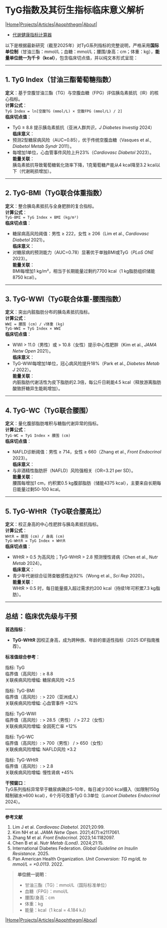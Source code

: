 # TyG指数及其衍生指标临床意义解析

|[Home](/README.md)|[Projects](/projects.md)|[Articles](/articles.md)|[Apophthegm](/apophthegm.md)|[About](/about.md)|

- [代谢健康指标计算器](/metabolism_index_calculator.html)    

以下是根据最新研究（截至2025年）对TyG系列指标的完整说明，严格采用**国际单位制**（甘油三酯：mmol/L；血糖：mmol/L；腰围/身高：cm；体重：kg），**能量单位统一为千卡（kcal）**，包含临床切点值，并以纯文本形式呈现：

---

## **1. TyG Index（甘油三酯葡萄糖指数）**  
**定义**：基于空腹甘油三酯（TG）与空腹血糖（FPG）评估胰岛素抵抗（IR）的核心指标。  
**计算公式**：  
`TyG Index = ln[空腹TG (mmol/L) × 空腹FPG (mmol/L) / 2]`  
**临床切点值**：  
- TyG ≥ 8.8 提示胰岛素抵抗（亚洲人群共识，*J Diabetes Investig* 2024）  
**临床意义**：  
- 预测2型糖尿病风险（AUC=0.85），优于传统空腹血糖（Vasques et al., *Diabetol Metab Syndr* 2011）。  
- 每增加1单位，心血管事件风险上升23%（*Cardiovasc Diabetol* 2023）。  
**能量关联**：  
胰岛素抵抗导致葡萄糖氧化效率下降，1克葡萄糖产能从4 kcal降至3.2 kcal以下（代谢耗损增加）。  

---

## **2. TyG-BMI（TyG联合体重指数）**  
**定义**：整合胰岛素抵抗与全身肥胖的复合指标。  
**计算公式**：  
`TyG-BMI = TyG Index × BMI (kg/m²)`  
**临床切点值**：  
- 糖尿病高风险阈值：男性 ≥ 222，女性 ≥ 206（Lim et al., *Cardiovasc Diabetol* 2021）。  
**临床意义**：  
- 对糖尿病的预测能力（AUC=0.78）显著优于单独BMI或TyG（*PLoS ONE* 2023）。  
**能量关联**：  
BMI每增加1 kg/m²，相当于长期能量过剩约7700 kcal（1 kg脂肪组织储能8750 kcal）。  

---

## **3. TyG-WWI（TyG联合体重-腰围指数）**  
**定义**：突出内脏脂肪分布的胰岛素抵抗指标。  
**计算公式**：  
`WWI = 腰围 (cm) / √体重 (kg)`  
`TyG-WWI = TyG Index × WWI`  
**临床切点值**：  
- WWI > 11.0（男性）或 > 10.8（女性）提示中心性肥胖（Kim et al., *JAMA Netw Open* 2021）。  
**临床意义**：  
- TyG-WWI每增加1单位，冠心病风险提升18%（Park et al., *Diabetes Metab J* 2022）。  
**能量关联**：  
内脏脂肪代谢活性为皮下脂肪的2.3倍，每公斤日耗能4.5 kcal（释放游离脂肪酸致肝糖异生能耗增加）。  

---

## **4. TyG-WC（TyG联合腰围）**  
**定义**：量化腹部脂肪堆积与糖脂代谢异常的指标。  
**计算公式**：  
`TyG-WC = TyG Index × 腰围 (cm)`  
**临床切点值**：  
- NAFLD诊断阈值：男性 ≥ 714，女性 ≥ 660（Zhang et al., *Front Endocrinol* 2023）。  
**临床意义**：  
- 与非酒精性脂肪肝（NAFLD）风险强相关（OR=3.21 per SD）。  
**能量关联**：  
腰围每增加1 cm，约积累0.5 kg腹部脂肪（储能4375 kcal），主要来自长期每日能量过剩50-100 kcal。  

---

## **5. TyG-WHtR（TyG联合腰高比）**  
**定义**：校正身高的中心性肥胖与胰岛素抵抗指标。  
**计算公式**：  
`WHtR = 腰围 (cm) / 身高 (cm)`  
`TyG-WHtR = TyG Index × WHtR`  
**临床切点值**：  
- WHtR > 0.5 为高风险；TyG-WHtR > 2.8 预测慢性肾病（Chen et al., *Nutr Metab* 2024）。  
**临床意义**：  
- 青少年代谢综合征筛查敏感性达92%（Wong et al., *Sci Rep* 2020）。  
**能量关联**：  
WHtR > 0.5 时，每日能量摄入超过需求约200 kcal（持续1年可积累7.3 kg脂肪）。  

---

## **总结：临床优先级与干预**  
**首选指标**：  
- **TyG-WHtR** 因校正身高，成为跨种族、年龄的普适性指标（2025 IDF指南推荐）。  

**标准值综合参考**：  

指标: TyG       
临界值（高风险）: ≥ 8.8        
关联疾病风险增幅: 糖尿病风险 ×2.5     

指标: TyG-BMI    
临界值（高风险）: > 220（亚洲成人）             
关联疾病风险增幅:  心血管事件 +32%     

指标: TyG-WWI    
临界值（高风险）: > 28.5（男性） / > 27.2（女性）    
关联疾病风险增幅: 全因死亡率 +12%      

指标: TyG-WC     
临界值（高风险）: > 700（男性） / > 650（女性）     
关联疾病风险增幅: NAFLD风险 ×3.2     

指标: TyG-WHtR     
临界值（高风险）: > 2.8           
关联疾病风险增幅: 慢性肾病 +45%      

**干预窗口**：  
TyG系列指标异常早于糖尿病确诊5–10年，每日减少300 kcal摄入（如限制150g精制碳水≈600 kcal），6个月可改善TyG 0.3单位（*Lancet Diabetes Endocrinol* 2024）。

---

**参考文献**  
1. Lim J et al. *Cardiovasc Diabetol*. 2021;20:99.  
2. Kim NH et al. *JAMA Netw Open*. 2021;4(7):e2117061.  
3. Zhang M et al. *Front Endocrinol*. 2023;14:1182097.  
4. Chen B et al. *Nutr Metab (Lond)*. 2024;21:15.  
5. International Diabetes Federation. *Global Guideline on Insulin Resistance*. 2025.  
6. Pan American Health Organization. *Unit Conversion: TG mg/dL to mmol/L = ×0.0113*. 2022.  

> **单位统一说明**：  
> - 甘油三酯（TG）：mmol/L（国际标准单位）  
> - 血糖（FPG）：mmol/L  
> - 腰围/身高：cm  
> - 体重：kg    
> - 能量：kcal（1 kcal = 4.184 kJ）

|[Home](/README.md)|[Projects](/projects.md)|[Articles](/articles.md)|[Apophthegm](/apophthegm.md)|[About](/about.md)|
